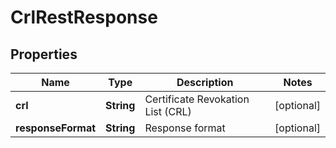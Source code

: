 

# CrlRestResponse


## Properties

| Name | Type | Description | Notes |
|------------ | ------------- | ------------- | -------------|
|**crl** | **String** | Certificate Revokation List (CRL) |  [optional] |
|**responseFormat** | **String** | Response format |  [optional] |



